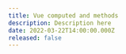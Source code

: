 ```yaml
---
title: Vue computed and methods
description: Description here
date: 2022-03-22T14:00:00.000Z
released: false
---
```

